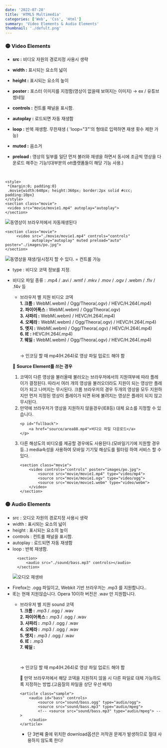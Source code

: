 ```yaml
---
date: '2022-07-28'
title: 'HTML5 Multimedia'
categories: ['Web', 'Css', 'Html']
summary: 'Video Elements & Audio Elements'
thumbnail: './defult.png'
---
```



### 🟡 Video Elements

- **src :** 비디오 자원의 경로지정 <source>사용시 생략
- **width :** 표시되는 요소의 넓이
- **height :** 표시되는 요소의 높이
- **poster :** 포스터 이미지를 지정함(영상이 없을때 보여지는 이미지) → ex / 유튜브 썸네일
- **controls :** 컨트롤 패널을 표시함.
- **autoplay :** 로드되면 자동 재생함
- **loop :** 반복 재생함. 무한재생 ( 'loop="3"'의 형태로 입력하면 재생 횟수 제한 가능)

- **muted :** 음소거
- **preload :**  영상의 일부를 일단 먼저 불러와 재생을 하면서 동시에 조금씩 영상을 다운로드 해주는 기능!(대부분의 ott플랫폼들이 해당 기능 사용.)  
<br>


```
<style>
 *{margin:0; padding:0}
 .movie{width:640px; height:360px; border:2px solid #ccc; padding:10px}
</style>
<section class="movie">
 <video src="movie/movie1.mp4" autoplay="autoplay">
</section>
```

<img src="./images/img12.png" alt="동영상이 브라우저에서 자동재생된다">  

<br>  

```
<section class="movie">
     <video src="./movie/movie1.mp4" controls="controls" 
            autoplay="autoplay" muted preload="auto" poster="./images/po.jpg">
</section>
```

<img src="./images/img13.png" alt="동영상을 재생/일시정지 할 수 있다. = 컨트롤 가능">  

<br>  

- type : 비디오 코덱 정보를 지정.
- 비디오 파일 종류 : .mp4 / .avi / .wmf / .mkv / .mov / .ogv / .webm / .flv / .f4v 등
    - 브라우저 별 지원 비디오 코덱  
       **1. 크롬 :** WebM(.webm) / Ogg/Theora(.ogv) / HEVC/H.264(.mp4)  
        **2. 파이어폭스 :** WebM(.webm) / Ogg/Theora(.ogv)  
        **3. 사파리 :** WebM(.webm) / HEVC/H.264(.mp4)  
        **4. 오페라 :** WebM(.webm) / Ogg/Theora(.ogv) / HEVC/H.264(.mp4)  
        **5. 엣지 :** WebM(.webm) / Ogg/Theora(.ogv) / HEVC/H.264(.mp4)  
        **6. IE :**  HEVC/H.264(.mp4)  
        **7. 웨일 :** WebM(.webm) / Ogg/Theora(.ogv) / HEVC/H.264(.mp4)  
        <br>

        → 인코딩 할 때 mp4(H.264)로 영상 파일 업로드 해야 함  


    📍 **Source Element를 쓰는 경우**  
    1. 코덱이 다른 영상을 불러올때 불러오는 브라우저에서의 지원여부에 따라 플레이가 결정된다. 따라서 여러 개의 영상을 불러오더라도 지원이 되는 영상만 플레이가 되고 나머지는 무시된다. 크롬 브라우저의 경우 두개의 영상을 모두 지원하지만 먼저 지정된 영상이 플레이가 되면 뒤에 불려지는 영상은 플레이 되지 않고 무시된다.
    2. 만약에 브라우저가 영상을 지원하지 않을경우(IE8등) 대체 요소를 지정할 수 있습니다.  
        ```
        <p id="fullback">
            <a href="source/area88.mp4">비디오 파일 다운로드</a>
        </p>
        ```
    3. 다른 해상도의 비디오를 제공할 경우에도 사용된다.(모바일기기에 지원할 경우 등..) media속성을 사용하여 모바일 기기및 해상도를 필터링 하여 서비스 할 수 있다.
        ```
        <section class="movie">
            <video controls="controls" poster="images/po.jpg">
                <source src="movie/movie1.mp4" type="video/mp4">
                <source src="movie/movie1.ogv" type="video/ogg">
                <source src="movie/movie1.webm" type="video/webm">
            </video>
        </section>
        ```

### 🟡 Audio Elements

- src : 오디오 자원의 경로지정 <source>사용시 생략
- width : 표시되는 요소의 넓이
- height : 표시되는 요소의 높이
- controls : 컨트롤 패널을 표시함.
- autoplay : 로드되면 자동 재생함
- loop : 반복 재생함.
  ```
    <section>
        <audio src="./sound/bass.mp3" controls></audio>
    </section>  
  ```
    <img src="./images/img14.png" alt="오디오 재생바">

* Firefox는 .ogg 파일이고, Webkit 기반 브라우저는 .mp3 를 지원합니다..
* IE는 현재 지원않습니다. Opera 10이하 버전은 .wav 만 지원합니다.
  - 브라우저 별 지원 sound 코덱  
    **1. 크롬 :** .mp3 / .ogg / .wav  
    **2. 파이어폭스 :**  .mp3 / .ogg / .wav  
    **3. 사파리 :**  .mp3  / .ogg / .wav  
    **4. 오페라 :**   .mp3 / .ogg / .wav  
    **5. 엣지 :**  .mp3 / .ogg / .wav  
    **6. IE :**  .mp3  
    **7. 웨일 :**  

    <br> 

    → 인코딩 할 때 mp4(H.264)로 영상 파일 업로드 해야 함  

    📍 만약 브라우저에서 해당 코덱을 지원하지 않을 시 다른 파일로 대체 가능하도록 지정하는 방법.(고음질의 파일을 상단 우선 배치)  
    ```
    <article class="sample">
        <audio id="bass" controls>
            <source src="sound/bass.ogg" type="audio/ogg">
            <source src="sound/bass.mp3" type="audio/mpeg">
            <!-- <source src="sound/bass.mp3" type="audio/mpeg"> -->
        </audio>
    </article>
    ```
    * 단 3번째 줄에 위치한 download옵션은 저작권 문제가 발생하므로 절대 사용하지 않도록 한다!


